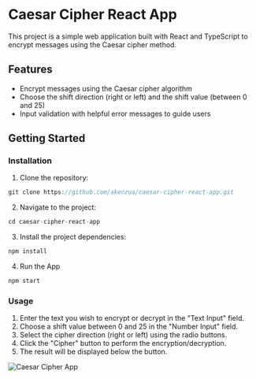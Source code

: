 # Caesar Cipher React App

This project is a simple web application built with React and TypeScript to encrypt messages using the Caesar cipher method.

## Features

- Encrypt messages using the Caesar cipher algorithm
- Choose the shift direction (right or left) and the shift value (between 0 and 25)
- Input validation with helpful error messages to guide users

## Getting Started

### Installation

1. Clone the repository:

```javascript
git clone https://github.com/akenzua/caesar-cipher-react-app.git
```

2. Navigate to the project:

```javascript
cd caesar-cipher-react-app
```

3. Install the project dependencies:

```javascript
npm install
```

4. Run the App

```javascript
npm start
```

### Usage

1. Enter the text you wish to encrypt or decrypt in the "Text Input" field.
2. Choose a shift value between 0 and 25 in the "Number Input" field.
3. Select the cipher direction (right or left) using the radio buttons.
4. Click the "Cipher" button to perform the encryption/decryption.
5. The result will be displayed below the button.

![Caesar Cipher App](<Screenshot 2023-09-20 at 15.51.02.png>)
